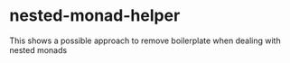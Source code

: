 # nested-monad-helper
This shows a possible approach to remove boilerplate when dealing with nested monads
